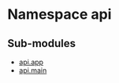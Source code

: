 Namespace api
=============

Sub-modules
-----------
* [api.app](app/index.md)
* [api.main](main.md)